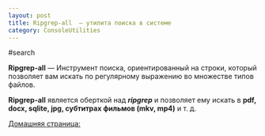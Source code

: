 ```yaml
---
layout: post
title: Ripgrep-all  — утилита поиска в системе
category: ConsoleUtilities
---
```


#search

**Ripgrep-all** — Инструмент поиска, ориентированный на строки, который позволяет вам искать по регулярному выражению во множестве типов файлов. 

**Ripgrep-all** является оберткой над ***ripgrep*** и позволяет ему искать в **pdf, docx, sqlite, jpg, субтитрах фильмов (mkv, mp4)** и т. д.

[Домашняя страница:](https://github.com/phiresky/ripgrep-all)